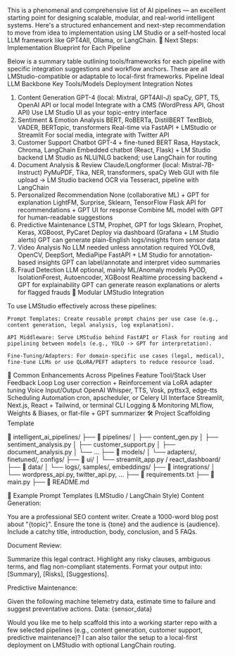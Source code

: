 This is a phenomenal and comprehensive list of AI pipelines — an excellent starting point for designing scalable, modular, and real-world intelligent systems. Here's a structured enhancement and next-step recommendation to move from idea to implementation using LM Studio or a self-hosted local LLM framework like GPT4All, Ollama, or LangChain.
🔧 Next Steps: Implementation Blueprint for Each Pipeline

Below is a summary table outlining tools/frameworks for each pipeline with specific integration suggestions and workflow anchors. These are all LMStudio-compatible or adaptable to local-first frameworks.
Pipeline	Ideal LLM Backbone	Key Tools/Models	Deployment Integration	Notes
1. Content Generation	GPT-4 (local: Mixtral, GPT4All-J)	spaCy, GPT, T5, OpenAI API or local model	Integrate with a CMS (WordPress API, Ghost API)	Use LM Studio UI as your topic-entry interface
2. Sentiment & Emotion Analysis	BERT, RoBERTa, DistilBERT	TextBlob, VADER, BERTopic, transformers	Real-time via FastAPI + LMStudio or Streamlit	For social media, integrate with Twitter API
3. Customer Support Chatbot	GPT-4 + fine-tuned BERT	Rasa, Haystack, Chroma, LangChain	Embedded chatbot (React, Flask) + LM Studio backend	LM Studio as NLU/NLG backend; use LangChain for routing
4. Document Analysis & Review	Claude/Longformer (local: Mistral-7B-Instruct)	PyMuPDF, Tika, NER, transformers, spaCy	Web GUI with file upload → LM Studio backend	OCR via Tesseract, pipeline with LangChain
5. Personalized Recommendation	None (collaborative ML) + GPT for explanation	LightFM, Surprise, Sklearn, TensorFlow	Flask API for recommendations + GPT UI for response	Combine ML model with GPT for human-readable suggestions
6. Predictive Maintenance	LSTM, Prophet, GPT for logs	Sklearn, Prophet, Keras, XGBoost, PyCaret	Deploy via dashboard (Grafana + LM Studio alerts)	GPT can generate plain-English logs/insights from sensor data
7. Video Analysis	No LLM needed unless annotation required	YOLOv8, OpenCV, DeepSort, MediaPipe	FastAPI + LM Studio for annotation-based insights	GPT can label/annotate and interpret video summaries
8. Fraud Detection	LLM optional, mainly ML/Anomaly models	PyOD, IsolationForest, Autoencoder, XGBoost	Realtime processing backend + GPT for explainability	GPT can generate reason explanations or alerts for flagged frauds
🧠 Modular LMStudio Integration

To use LMStudio effectively across these pipelines:

    Prompt Templates: Create reusable prompt chains per use case (e.g., content generation, legal analysis, log explanation).

    API Middleware: Serve LMStudio behind FastAPI or Flask for routing and pipelining between models (e.g., YOLO -> GPT for interpretation).

    Fine-Tuning/Adapters: For domain-specific use cases (legal, medical), fine-tune LLMs or use QLoRA/PEFT adapters to reduce resource load.

🔁 Common Enhancements Across Pipelines
Feature	Tool/Stack
User Feedback Loop	Log user correction + Reinforcement via LoRA adapter tuning
Voice Input/Output	OpenAI Whisper, TTS, Vosk, pyttsx3, edge-tts
Scheduling Automation	cron, apscheduler, or Celery
UI Interface	Streamlit, Next.js, React + Tailwind, or terminal CLI
Logging & Monitoring	MLflow, Weights & Biases, or flat-file + GPT summarizer
🛠️ Project Scaffolding Template

📁 intelligent_ai_pipelines/
├── 📁 pipelines/
│   ├── content_gen.py
│   ├── sentiment_analysis.py
│   ├── customer_support.py
│   ├── document_analysis.py
│   └── ...
├── 📁 models/
│   └── adapters/, finetuned/, configs/
├── 📁 ui/
│   └── streamlit_app.py / react_dashboard/
├── 📁 data/
│   └── logs/, samples/, embeddings/
├── 📁 integrations/
│   └── wordpress_api.py, twitter_api.py, ...
├── 📄 requirements.txt
├── 📄 main.py
├── 📄 README.md

🔄 Example Prompt Templates (LMStudio / LangChain Style)
Content Generation:

You are a professional SEO content writer. Create a 1000-word blog post about "{topic}". Ensure the tone is {tone} and the audience is {audience}. Include a catchy title, introduction, body, conclusion, and 5 FAQs.

Document Review:

Summarize this legal contract. Highlight any risky clauses, ambiguous terms, and flag non-compliant statements. Format your output into: [Summary], [Risks], [Suggestions].

Predictive Maintenance:

Given the following machine telemetry data, estimate time to failure and suggest preventative actions. Data: {sensor_data}

Would you like me to help scaffold this into a working starter repo with a few selected pipelines (e.g., content generation, customer support, predictive maintenance)? I can also tailor the setup to a local-first deployment on LMStudio with optional LangChain routing.
